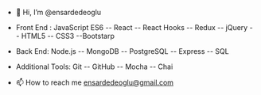 - 👋 Hi, I’m @ensardedeoglu

-  Front End : JavaScript ES6 -- React -- React Hooks -- Redux -- jQuery -- HTML5 -- CSS3 --Bootstarp 
- Back End: Node.js -- MongoDB -- PostgreSQL -- Express -- SQL
- Additional Tools: Git -- GitHub -- Mocha -- Chai

- 📫 How to reach me ensardedeoglu@gmail.com

<!---
ensardedeoglu/ensardedeoglu is a ✨ special ✨ repository because its `README.md` (this file) appears on your GitHub profile.
You can click the Preview link to take a look at your changes.
--->
